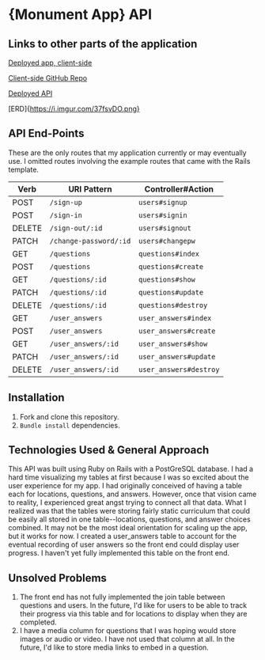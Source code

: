# {Monument App} API

## Links to other parts of the application

[Deployed app, client-side](https://react-final-project.herokuapp.com/)

[Client-side GitHub Repo](https://github.com/itbeauregard/ReactFinalProject)

[Deployed API](https://monument-app.herokuapp.com/)

[ERD]{https://i.imgur.com/37fsvDO.png}

## API End-Points

These are the only routes that my application currently or may eventually use. I omitted routes involving the example routes that came with the Rails template.

| Verb   | URI Pattern            | Controller#Action     |
|--------|------------------------|-----------------------|
| POST   | `/sign-up`             | `users#signup`        |
| POST   | `/sign-in`             | `users#signin`        |
| DELETE | `/sign-out/:id`        | `users#signout`       |
| PATCH  | `/change-password/:id` | `users#changepw`      |
| GET    | `/questions`           | `questions#index`     |
| POST   | `/questions`           | `questions#create`    |
| GET    | `/questions/:id`       | `questions#show`      |
| PATCH  | `/questions/:id`       | `questions#update`    |
| DELETE | `/questions/:id`       | `questions#destroy`   |
| GET    | `/user_answers`        | `user_answers#index`  |
| POST   | `/user_answers`        | `user_answers#create` |
| GET    | `/user_answers/:id`    | `user_answers#show`   |
| PATCH  | `/user_answers/:id`    | `user_answers#update` |
| DELETE | `/user_answers/:id`    | `user_answers#destroy`|

## Installation

1. Fork and clone this repository.
2. `Bundle install` dependencies.

## Technologies Used & General Approach

This API was built using Ruby on Rails with a PostGreSQL database. I had a hard time visualizing my tables at first because I was so excited about the user experience for my app. I had originally conceived of having a table each for locations, questions, and answers. However, once that vision came to reality, I experienced great angst trying to connect all that data. What I realized was that the tables were storing fairly static curriculum that could be easily all stored in one table--locations, questions, and answer choices combined. It may not be the most ideal orientation for scaling up the app, but it works for now. I created a user_answers table to account for the eventual recording of user answers so the front end could display user progress. I haven't yet fully implemented this table on the front end.


## Unsolved Problems

1. The front end has not fully implemented the join table between questions and users. In the future, I'd like for users to be able to track their progress via this table and for locations to display when they are completed.
2. I have a media column for questions that I was hoping would store images or audio or video. I have not used that column at all. In the future, I'd like to store media links to embed in a question.
